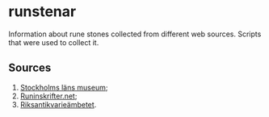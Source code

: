 # runstenar
Information about rune stones collected from different web sources. Scripts that were used to collect it.

## Sources
1. [Stockholms läns museum](http://old.stockholmslansmuseum.se/faktabanken/runkarta/);
2. [Runinskrifter.net](https://www.runinskrifter.net/signum);
3. [Riksantikvarieämbetet](http://www.fmis.raa.se/cocoon/fornsok/search.html).
